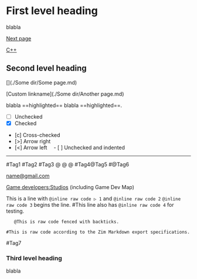 # First level heading

blabla

[Next page](This%20is%20a%20sub%20page.md)

[C++](C%2B%2B%20is%20some%20programming%20language.md)

## Second level heading

[](./Some dir/Some page.md)

[Custom linkname](./Some dir/Another page.md)

blabla ==highlighted== blabla ==highlighted==.

- [ ] Unchecked
- [x] Checked
- [c] Cross-checked
- [>] Arrow right
- [<] Arrow left
&emsp;- [ ] Unchecked and indented

---

#Tag1 #Tag2 #Tag3
@ @
@
#Tag4@Tag5
#@Tag6

[name@gmail.com](mailto:name@gmail.com)

[Game developers:Studios]() (including Game Dev Map)

This is a line with `@inline raw code ▷ 1` and `@inline raw code 2`
`@inline raw code 3` begins the line.
#This line also has `@inline raw code 4` for testing.

```
   @This is raw code fenced with backticks.
```

	#This is raw code according to the Zim Markdown export specifications.
#Tag7

### Third level heading

blabla

